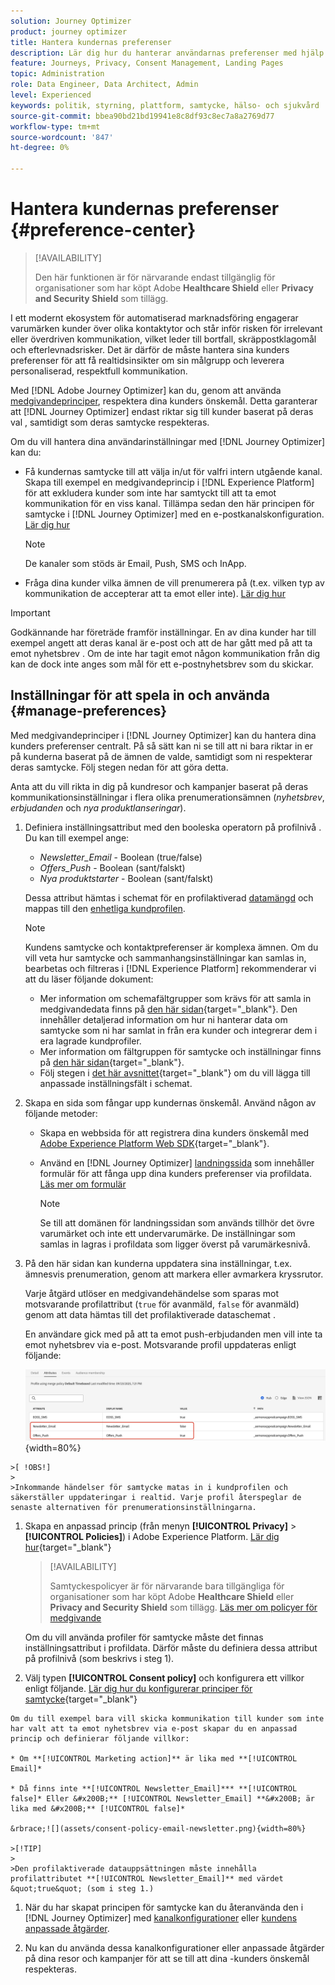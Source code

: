 ```yaml
---
solution: Journey Optimizer
product: journey optimizer
title: Hantera kundernas preferenser
description: Lär dig hur du hanterar användarnas preferenser med hjälp av medgivandeprinciper
feature: Journeys, Privacy, Consent Management, Landing Pages
topic: Administration
role: Data Engineer, Data Architect, Admin
level: Experienced
keywords: politik, styrning, plattform, samtycke, hälso- och sjukvård
source-git-commit: bbea90bd21bd19941e8c8df93c8ec7a8a2769d77
workflow-type: tm+mt
source-wordcount: '847'
ht-degree: 0%

---
```


# Hantera kundernas preferenser {#preference-center}

>[!AVAILABILITY]
>
>Den här funktionen är för närvarande endast tillgänglig för organisationer som har köpt Adobe **Healthcare Shield** eller **Privacy and Security Shield** som tillägg.

I ett modernt ekosystem för automatiserad marknadsföring engagerar varumärken kunder över olika kontaktytor och står inför risken för irrelevant eller överdriven kommunikation, vilket leder till bortfall, skräppostklagomål och efterlevnadsrisker. Det är därför de måste hantera sina kunders preferenser för att få realtidsinsikter om sin målgrupp och leverera personaliserad, respektfull kommunikation.

Med [!DNL Adobe Journey Optimizer] kan du, genom att använda [medgivandeprinciper](consent.md), respektera dina kunders önskemål<!-- in terms of **channels** and **topics**-->. Detta garanterar att [!DNL Journey Optimizer] endast riktar sig till kunder baserat på deras val <!-- their preferred channels and on the subscription topics-->, samtidigt som deras samtycke respekteras.

Om du vill hantera dina användarinställningar med [!DNL Journey Optimizer] kan du:

* Få kundernas samtycke till att välja in/ut för valfri intern utgående kanal. Skapa till exempel en medgivandeprincip i [!DNL Experience Platform] för att exkludera kunder som inte har samtyckt till att ta emot kommunikation för en viss kanal. Tillämpa sedan den här principen för samtycke i [!DNL Journey Optimizer] med en e-postkanalskonfiguration. [Lär dig hur](consent.md#surface-marketing-actions)

  >[!NOTE]
  >
  >De kanaler som stöds är Email, Push, SMS och InApp.<!--To check-->

* Fråga dina kunder vilka ämnen de vill prenumerera på (t.ex. vilken typ av kommunikation de accepterar att ta emot eller inte). [Lär dig hur](#manage-preferences)

>[!IMPORTANT]
>
>Godkännande har företräde framför inställningar. En av dina kunder har till exempel angett att deras kanal är e-post och att de har gått med på att ta emot nyhetsbrev <!-- they are interested in yoga-->. Om de inte har tagit emot någon kommunikation från dig kan de dock inte anges som mål för ett e-postnyhetsbrev som du skickar<!-- on yoga-->.

## Inställningar för att spela in och använda {#manage-preferences}

Med medgivandeprinciper i [!DNL Journey Optimizer] kan du hantera dina kunders preferenser centralt. På så sätt kan ni se till att ni bara riktar in er på kunderna baserat på de ämnen de valde, samtidigt som ni respekterar deras samtycke. Följ stegen nedan för att göra detta.

Anta att du vill rikta in dig på kundresor och kampanjer baserat på deras kommunikationsinställningar i flera olika prenumerationsämnen (*nyhetsbrev*, *erbjudanden* och *nya produktlanseringar*).

1. Definiera inställningsattribut med den booleska operatorn på profilnivå <!--how??-->. Du kan till exempel ange:

   * *Newsletter_Email* - Boolean (true/false)
   * *Offers_Push* - Boolean (sant/falskt)
   * *Nya produktstarter* - Boolean (sant/falskt)

   Dessa attribut hämtas i schemat för en profilaktiverad [datamängd](../data/get-started-datasets.md) och mappas till den [enhetliga kundprofilen](../audience/get-started-profiles.md).

   >[!NOTE]
   >
   >Kundens samtycke och kontaktpreferenser är komplexa ämnen. Om du vill veta hur samtycke och sammanhangsinställningar kan samlas in, bearbetas och filtreras i [!DNL Experience Platform] rekommenderar vi att du läser följande dokument:
   >
   >* Mer information om schemafältgrupper som krävs för att samla in medgivandedata finns på [den här sidan](https://experienceleague.adobe.com/sv/docs/experience-platform/landing/governance-privacy-security/consent/adobe/overview){target="_blank"}. Den innehåller detaljerad information om hur ni hanterar data om samtycke som ni har samlat in från era kunder och integrerar dem i era lagrade kundprofiler.
   >* Mer information om fältgruppen för samtycke och inställningar finns på [den här sidan](https://experienceleague.adobe.com/sv/docs/experience-platform/xdm/field-groups/profile/consents#ingest){target="_blank"}.
   >* Följ stegen i [det här avsnittet](https://experienceleague.adobe.com/sv/docs/experience-platform/landing/governance-privacy-security/consent/adobe/dataset#custom-consent){target="_blank"} om du vill lägga till anpassade inställningsfält i schemat.

1. Skapa en sida som fångar upp kundernas önskemål. Använd någon av följande metoder:

   * Skapa en webbsida för att registrera dina kunders önskemål med [Adobe Experience Platform Web SDK](https://experienceleague.adobe.com/sv/docs/experience-platform/web-sdk/home){target="_blank"}.

   * Använd en [!DNL Journey Optimizer] [landningssida](../landing-pages/create-lp.md) som innehåller formulär för att fånga upp dina kunders preferenser via profildata.  [Läs mer om formulär](../landing-pages/lp-forms.md) <!--Forms not released/announced yet - TBC-->

     >[!NOTE]
     >
     >Se till att domänen för landningssidan som används tillhör det övre varumärket och inte ett undervarumärke. De inställningar som samlas in lagras i profildata som ligger överst på varumärkesnivå.

1. På den här sidan kan kunderna uppdatera sina inställningar, t.ex. ämnesvis prenumeration, genom att markera eller avmarkera kryssrutor.

   Varje åtgärd utlöser en medgivandehändelse som sparas mot motsvarande profilattribut (`true` för avanmäld, `false` för avanmäld) genom att data hämtas till det profilaktiverade dataschemat <!-- that contains the corresponding preference fields-->.

   <!--Record your users' preferences through the web page or landing page that you created. The data is saved against the corresponding profile, meaning that the preference data is ingested into a Profile-enabled dataset whose schema contains consent/preference fields.-->

   En användare <!--whose email address is john.black@lumamail.com--> gick med på att ta emot push-erbjudanden men vill inte ta emot nyhetsbrev via e-post. Motsvarande profil uppdateras enligt följande:

   ![](assets/profile-preference-attributes.png){width=80%}

<!--The corresponding profile dataset is updated as follows:

|Attribute = Email id | Attribute = Offers_Push | Attribute = Newsletters_Email |
|---------|----------|---------|
| john.black@lumamail.com | Y | N |-->

    >[ !OBS!]
    >
    >Inkommande händelser för samtycke matas in i kundprofilen och säkerställer uppdateringar i realtid. Varje profil återspeglar de senaste alternativen för prenumerationsinställningarna.

1. Skapa en anpassad princip (från menyn **[!UICONTROL Privacy]** > **[!UICONTROL Policies]**) i Adobe Experience Platform. [Lär dig hur](https://experienceleague.adobe.com/docs/experience-platform/data-governance/policies/user-guide.html?lang=sv-SE#create-policy){target="_blank"}

   >[!AVAILABILITY]
   >
   >Samtyckespolicyer är för närvarande bara tillgängliga för organisationer som har köpt Adobe **Healthcare Shield** eller **Privacy and Security Shield** som tillägg. [Läs mer om policyer för medgivande](consent.md)

   Om du vill använda profiler för samtycke måste det finnas inställningsattribut i profildata. Därför måste du definiera dessa attribut på profilnivå (som beskrivs i steg 1).

1. Välj typen **[!UICONTROL Consent policy]** och konfigurera ett villkor enligt följande. [Lär dig hur du konfigurerar principer för samtycke](https://experienceleague.adobe.com/docs/experience-platform/data-governance/policies/user-guide.html?lang=sv-SE#consent-policy){target="_blank"}

<!--Consent policies are comprised of two logical components:

* **If**: The condition that will trigger the policy check, based on a certain marketing action (email, SMS, push, custom action, etc.) being performed, the presence of certain data usage labels, or a combination of the two.

* **Then**: The consent attribute must be present for a profile to be included in the action that triggered the policy. More than one field can also be selected.-->

    Om du till exempel bara vill skicka kommunikation till kunder som inte har valt att ta emot nyhetsbrev via e-post skapar du en anpassad princip och definierar följande villkor:
    
    * Om **[!UICONTROL Marketing action]** är lika med **[!UICONTROL Email]*
    
    * Då finns inte **[!UICONTROL Newsletter_Email]*** **[!UICONTROL false]* Eller &#x200B;** [!UICONTROL Newsletter_Email] **&#x200B; är lika med &#x200B;** [!UICONTROL false]*
    
    &rbrace;![](assets/consent-policy-email-newsletter.png){width=80%}
    
    >[!TIP]
    >
    >Den profilaktiverade datauppsättningen måste innehålla profilattributet **[!UICONTROL Newsletter_Email]** med värdet &quot;true&quot; (som i steg 1.)

1. När du har skapat principen för samtycke kan du återanvända den i [!DNL Journey Optimizer] med [kanalkonfigurationer](consent.md#surface-marketing-actions) eller [kundens anpassade åtgärder](consent.md#journey-custom-actions).

1. Nu kan du använda dessa kanalkonfigurationer eller anpassade åtgärder på dina resor och kampanjer för att se till att dina <!--targeted-->-kunders önskemål respekteras.
